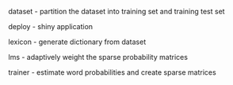 
dataset - partition the dataset into training set and training test set

deploy - shiny application

lexicon - generate dictionary from dataset

lms - adaptively weight the sparse probability matrices

trainer - estimate word probabilities and create sparse matrices